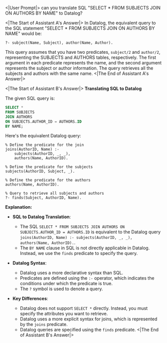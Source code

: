 <|User Prompt|>
can you translate SQL "SELECT * FROM SUBJECTS JOIN ON AUTHORS BY NAME" to Datalog?


<|The Start of Assistant A's Answer|>
In Datalog, the equivalent query to the SQL statement "SELECT * FROM SUBJECTS JOIN ON AUTHORS BY NAME" would be:

```
?- subject(Name, Subject), author(Name, Author).
```

This query assumes that you have two predicates, `subject/2` and `author/2`, representing the SUBJECTS and AUTHORS tables, respectively. The first argument in each predicate represents the name, and the second argument represents the subject or author information. The query retrieves all the subjects and authors with the same name.
<|The End of Assistant A's Answer|>

<|The Start of Assistant B's Answer|>
**Translating SQL to Datalog**

The given SQL query is:
```sql
SELECT *
FROM SUBJECTS
JOIN AUTHORS
ON SUBJECTS.AUTHOR_ID = AUTHORS.ID
BY NAME;
```

Here's the equivalent Datalog query:

```datalog
% Define the predicate for the join
joins(AuthorID, Name) :-
    subjects(AuthorID, _, _),
    authors(Name, AuthorID).

% Define the predicate for the subjects
subjects(AuthorID, Subject, _).

% Define the predicate for the authors
authors(Name, AuthorID).

% Query to retrieve all subjects and authors
?- finds(Subject, AuthorID, Name).
```

**Explanation:**

- **SQL to Datalog Translation**:
  - The SQL `SELECT * FROM SUBJECTS JOIN AUTHORS ON SUBJECTS.AUTHOR_ID = AUTHORS.ID` is equivalent to the Datalog query `joins(AuthorID, Name) :- subjects(AuthorID, _, _), authors(Name, AuthorID).`.
  - The `BY NAME` clause in SQL is not directly applicable in Datalog. Instead, we use the `finds` predicate to specify the query.

- **Datalog Syntax**:
  - Datalog uses a more declarative syntax than SQL.
  - Predicates are defined using the `:-` operator, which indicates the conditions under which the predicate is true.
  - The `?` symbol is used to denote a query.

- **Key Differences**:
  - Datalog does not support `SELECT *` directly. Instead, you must specify the attributes you want to retrieve.
  - Datalog uses a more explicit syntax for joins, which is represented by the `joins` predicate.
  - Datalog queries are specified using the `finds` predicate.
<|The End of Assistant B's Answer|>
